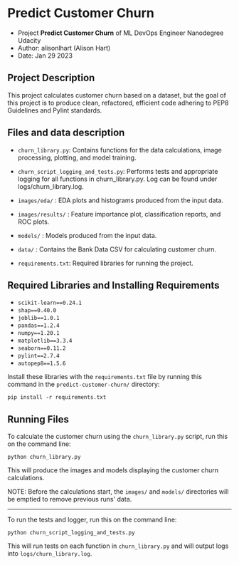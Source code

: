 # Predict Customer Churn

- Project **Predict Customer Churn** of ML DevOps Engineer Nanodegree Udacity
- Author: alisonlhart (Alison Hart)
- Date: Jan 29 2023


## Project Description
This project calculates customer churn based on a dataset, but the goal of this project is to produce clean, refactored, efficient code adhering to PEP8 Guidelines and Pylint standards. 


## Files and data description

- `churn_library.py`: Contains functions for the data calculations, image processing, plotting, and model training. 

- `churn_script_logging_and_tests.py`: Performs tests and appropriate logging for all functions in churn_library.py. Log can be found under logs/churn_library.log.

- `images/eda/` : EDA plots and histograms produced from the input data. 

- `images/results/` : Feature importance plot, classification reports, and ROC plots. 

- `models/` : Models produced from the input data. 

- `data/` : Contains the Bank Data CSV for calculating customer churn. 

- `requirements.txt`: Required libraries for running the project. 


## Required Libraries and Installing Requirements

- `scikit-learn==0.24.1`
- `shap==0.40.0`
- `joblib==1.0.1`
- `pandas==1.2.4`
- `numpy==1.20.1`
- `matplotlib==3.3.4`
- `seaborn==0.11.2`
- `pylint==2.7.4`
- `autopep8==1.5.6`

Install these libraries with the `requirements.txt` file by running this command in the `predict-customer-churn/` directory:

`pip install -r requirements.txt`


## Running Files

To calculate the customer churn using the `churn_library.py` script, run this on the command line:

`python churn_library.py`

This will produce the images and models displaying the customer churn calculations. 

NOTE: Before the calculations start, the `images/` and `models/` directories will be emptied to remove previous runs' data. 

----

To run the tests and logger, run this on the command line:

`python churn_script_logging_and_tests.py`

This will run tests on each function in `churn_library.py` and will output logs into `logs/churn_library.log`. 
